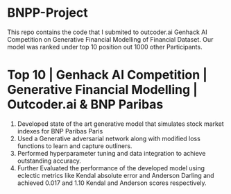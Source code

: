 # BNPP-Project
This repo contains the code that I submited to outcoder.ai Genhack AI Competition on Generative Financial Modelling  of Financial Dataset. Our model was ranked under top 10 position out 1000 other Participants.

# Top 10 | Genhack AI Competition | Generative Financial Modelling | Outcoder.ai & BNP Paribas

1. Developed state of the art generative model that simulates stock market indexes for BNP Paribas Paris
2. Used a Generative adversarial network along with modified loss functions to learn and capture outliners. 
3. Performed hyperparameter tuning and data integration to achieve outstanding accuracy.
4. Further Evaluated the performance of the developed model using eclectic metrics like Kendal absolute error and Anderson Darling and achieved 0.017 and 1.10 Kendal and Anderson scores respectively.

